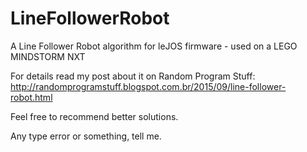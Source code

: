 # LineFollowerRobot
A Line Follower Robot algorithm for leJOS firmware - used on a LEGO MINDSTORM NXT

For details read my post about it on Random Program Stuff: http://randomprogramstuff.blogspot.com.br/2015/09/line-follower-robot.html

Feel free to recommend better solutions.

Any type error or something, tell me.
